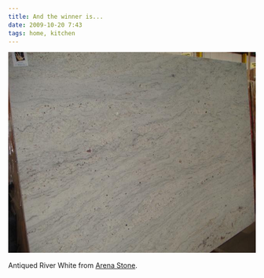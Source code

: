 ```yaml
---
title: And the winner is...
date: 2009-10-20 7:43
tags: home, kitchen
---
```


<img src="/images/2009-10-20-antiqued-river-white.jpg" alt="Antiqued River White" />

Antiqued River White from [Arena Stone](http://www.arenastonenj.com).
